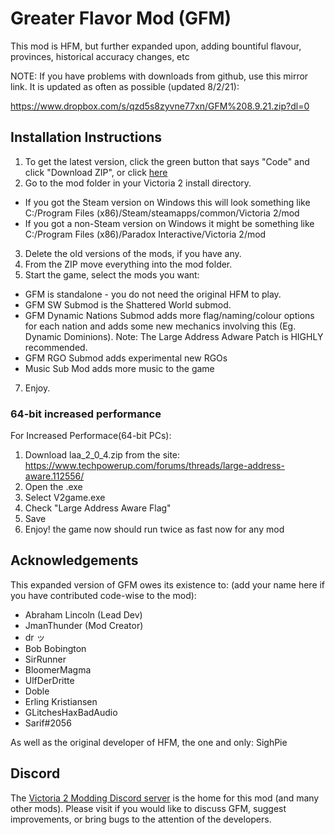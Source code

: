 # Greater Flavor Mod (GFM)

This mod is HFM, but further expanded upon, adding bountiful flavour, provinces, historical accuracy changes, etc

NOTE: If you have problems with downloads from github, use this mirror link. It is updated as often as possible (updated 8/2/21):

https://www.dropbox.com/s/qzd5s8zyvne77xn/GFM%208.9.21.zip?dl=0

## Installation Instructions

1. To get the latest version, click the green button that says "Code" and click "Download ZIP", or click [here](https://github.com/JmanThunder/HFM-Expanded/archive/refs/heads/master.zip)
2. Go to the mod folder in your Victoria 2 install directory. 
  * If you got the Steam version on Windows this will look something like C:/Program Files (x86)/Steam/steamapps/common/Victoria 2/mod
  * If you got a non-Steam version on Windows it might be something like C:/Program Files (x86)/Paradox Interactive/Victoria 2/mod
3. Delete the old versions of the mods, if you have any.
4. From the ZIP move everything into the mod folder.
5. Start the game, select the mods you want:
  * GFM is standalone - you do not need the original HFM to play.
  * GFM SW Submod is the Shattered World submod.
  * GFM Dynamic Nations Submod adds more flag/naming/colour options for each nation and adds some new mechanics involving this (Eg. Dynamic Dominions). Note: The Large Address Adware Patch is HIGHLY recommended.
  * GFM RGO Submod adds experimental new RGOs
  * Music Sub Mod adds more music to the game
7. Enjoy.

### 64-bit increased performance

For Increased Performace(64-bit PCs):
1. Download laa_2_0_4.zip from the site: https://www.techpowerup.com/forums/threads/large-address-aware.112556/
2. Open the .exe
3. Select V2game.exe 
4. Check "Large Address Aware Flag"
5. Save
6. Enjoy! the game now should run twice as fast now for any mod

## Acknowledgements

This expanded version of GFM owes its existence to: (add your name here if you have contributed code-wise to the mod): 
* Abraham Lincoln (Lead Dev)
* JmanThunder (Mod Creator)
* dr ッ
* Bob Bobington
* SirRunner
* BloomerMagma
* UlfDerDritte
* Doble
* Erling Kristiansen
* GLitchesHaxBadAudio
* Sarif#2056


As well as the original developer of HFM, the one and only: SighPie

## Discord

The [Victoria 2 Modding Discord server](https://discord.gg/qz73ZEH) is the home for this mod (and many other mods). Please visit if you would like to discuss GFM, suggest improvements, or bring bugs to the attention of the developers.

